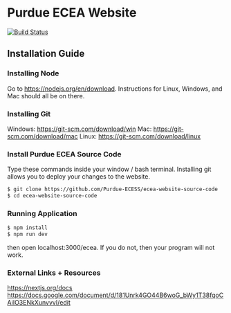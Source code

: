 # Purdue ECEA Website

[![Build Status](https://travis-ci.com/Purdue-ECESS/ecea-website-source-code.svg?branch=main)](https://travis-ci.com/Purdue-ECESS/ecea-website-source-code)

## Installation Guide

### Installing Node
Go to https://nodejs.org/en/download. Instructions for Linux, Windows, and Mac should all be on there. 


### Installing Git
Windows: https://git-scm.com/download/win
Mac: https://git-scm.com/download/mac
Linux: https://git-scm.com/download/linux


### Install Purdue ECEA Source Code
Type these commands inside your window / bash terminal. Installing git allows you to deploy your changes to the website. 
```bash
$ git clone https://github.com/Purdue-ECESS/ecea-website-source-code
$ cd ecea-website-source-code
```


### Running Application
```bash
$ npm install
$ npm run dev
```
then open localhost:3000/ecea. If you do not, then your program will not work. 


### External Links + Resources
https://nextjs.org/docs
https://docs.google.com/document/d/181Unrk4GO44B6woG_bWy1T38fqoCAiIO3ENkXunvvvI/edit
